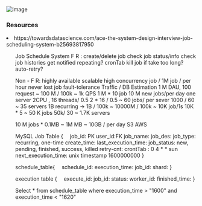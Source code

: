 ![image](https://user-images.githubusercontent.com/21000178/231560064-a95a2207-5860-49d3-b593-f01057231608.PNG)
<h3>Resources</h3>
<li>https://towardsdatascience.com/ace-the-system-design-interview-job-scheduling-system-b25693817950</li>
 

<ul>
Job Schedule System
F R :
create/delete job
check job status/info
check job histories
get notified
 repeating? cronTab
kill job if take too long?
auto-retry?

Non - F R:
highly available
scalable
high concurrency job / 1M job / per hour
never lost job
fault-tolerance
Traffic / DB Estimation
1 M DAU, 100 request ~ 100 M / 100k ~ 1k QPS
1 M * 10 job  10 M new jobs/per day
one server 2CPU , 16 threads/ 0.5  2 * 16 / 0.5 ~ 60 jobs/ per sever
1000 / 60 ~ 35 servers
1B recurring -> 1B / 100k ~ 10000M / 100k ~ 10K job/1s
10K * 5 ~ 50 K jobs
50k/ 30 ~ 1.7K servers

10 M jobs * 0.1MB ~ 1M MB ~ 10GB / per day
S3
AWS

MySQL
Job Table {
 job_id: PK
    user_id:FK
    job_name:
    job_des:
    job_type: recurring,  one-time
   create_time:
   last_execution_time:
   job_status: new, pending, finished, success, killed
   retry-cnt:
   crontTab : 0 4 * * sun
   next_execution_time: unix timestamp  1600000000
}

schedule_table{
 schedule_id:
    execution_time:
    job_id:
    shard:
}

execution table {
 execute_id:
    job_id:
    status:
    worker_id:
    finished_time:
}

Select * from schedule_table where execution_time > "1600"
and execution_time < "1620"
</ul>

 
